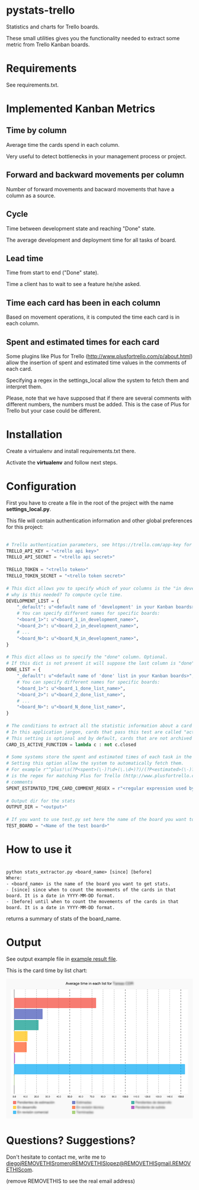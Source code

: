 # pystats-trello

Statistics and charts for Trello boards.

These small utilities gives you the functionality needed to extract some metric from Trello Kanban boards.

# Requirements

See requirements.txt.


# Implemented Kanban Metrics

## Time by column

Average time the cards spend in each column.

Very useful to detect bottlenecks in your management process or project.

## Forward and backward movements per column

Number of forward movements and bacward movements that have a column as a source.

## Cycle

Time between development state and reaching "Done" state.

The average development and deployment time for all tasks of board.

## Lead time

Time from start to end ("Done" state).

Time a client has to wait to see a feature he/she asked.

## Time each card has been in each column

Based on movement operations, it is computed the time each card is in each column.

## Spent and estimated times for each card

Some plugins like Plus for Trello (http://www.plusfortrello.com/p/about.html)
allow the insertion of spent and estimated time values in the comments of each
card.

Specifying a regex in the settings_local allow the system to fetch them and
interpret them.

Please, note that we have supposed that if there are several comments with different
numbers, the numbers must be added. This is the case of Plus for Trello but your
case could be different.

# Installation

Create a virtualenv and install requirements.txt there.

Activate the **virtualenv** and follow next steps.


# Configuration

First you have to create a file in the root of the project with the name **settings_local.py**.

This file will contain authentication information and other global preferences for this project:

```python

# Trello authentication parameters, see https://trello.com/app-key for more information
TRELLO_API_KEY = "<trello api key>"
TRELLO_API_SECRET = "<trello api secret>"

TRELLO_TOKEN = "<trello token>"
TRELLO_TOKEN_SECRET = "<trello token secret>"

# This dict allows you to specify which of your columns is the "in development" column
# why is this needed? To compute cycle time.
DEVELOPMENT_LIST = {
    "_default": u"<default name of 'development' in your Kanban boards>",
    # You can specify different names for specific boards:
    "<board_1>": u"<board_1_in_development_name>",
    "<board_2>": u"<board_2_in_development_name>",
    # ...
    "<board_N>": u"<board_N_in_development_name>",
}

# This dict allows us to specify the "done" column. Optional.
# If this dict is not present it will suppose the last column is "done" column.
DONE_LIST = {
    "_default": u"<default name of 'done' list in your Kanban boards>",
    # You can specify different names for specific boards:
    "<board_1>": u"<board_1_done_list_name>",
    "<board_2>": u"<board_2_done_list_name>",
    # ...
    "<board_N>": u"<board_N_done_list_name>",
}

# The conditions to extract all the statistic information about a card is defined here.
# In this application jargon, cards that pass this test are called "active cards".
# This setting is optional and by default, cards that are not archived will be considered active.
CARD_IS_ACTIVE_FUNCTION = lambda c : not c.closed

# Some systems store the spent and estimated times of each task in the card comments.
# Setting this option allow the system to automatically fetch them.
# For example r"^plus!\s(?P<spent>(\-)?\d+(\.\d+)?)/(?P<estimated>(\-)?\d+(\.\d+)?)"
# is the regex for matching Plus for Trello (http://www.plusfortrello.com/p/about.html)
# comments
SPENT_ESTIMATED_TIME_CARD_COMMENT_REGEX = r"<regular expression used by plugin>"

# Output dir for the stats
OUTPUT_DIR = "<output>"

# If you want to use test.py set here the name of the board you want to query
TEST_BOARD = "<Name of the test board>"
```


# How to use it

```shell

python stats_extractor.py <board_name> [since] [before]
Where:
- <board_name> is the name of the board you want to get stats.
- [since] since when to count the movements of the cards in that board. It is a date in YYYY-MM-DD format.
- [before] until when to count the movements of the cards in that board. It is a date in YYYY-MM-DD format.

```

returns a summary of stats of the board_name.

# Output

See output example file in [example result file](result-examples/results-for-board-example-datetime.txt).

This is the card time by list chart:

![Average time by list for board cards](result-examples/results-time-by-list-example.png)

# Questions? Suggestions?

Don't hesitate to contact me, write me to diegojREMOVETHISromeroREMOVETHISlopez@REMOVETHISgmail.REMOVETHIScom.

(remove REMOVETHIS to see the real email address)
